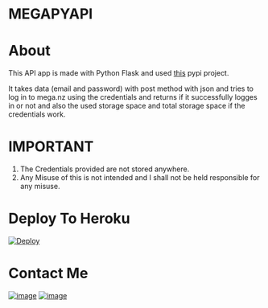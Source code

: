 # MEGAPYAPI

# About

This API app is made with Python Flask and used [this](https://pypi.org/project/mega.py/) pypi project.

It takes data (email and password) with post method with json and tries to log in to mega.nz using the credentials and returns if it successfully logges in or not and also the used storage space and total storage space if the credentials work.

# IMPORTANT

1. The Credentials provided are not stored anywhere.
2. Any Misuse of this is not intended and I shall not be held responsible for any misuse.


# Deploy To Heroku

[![Deploy](https://www.herokucdn.com/deploy/button.svg)](https://heroku.com/deploy?template=https://github.com/SparshKaushik/megapyapi)


# Contact Me

[![image](https://user-images.githubusercontent.com/94038536/147401567-8f993bf0-c230-48f3-9dc2-36b45ee276c0.png)](mailto:contact@sparshkaushik.com)
[![image](https://user-images.githubusercontent.com/94038536/147402617-d3bc5c3d-70e2-40ef-92d0-4db04bb36c4b.png)](https://t.me/SparshKaushik)
